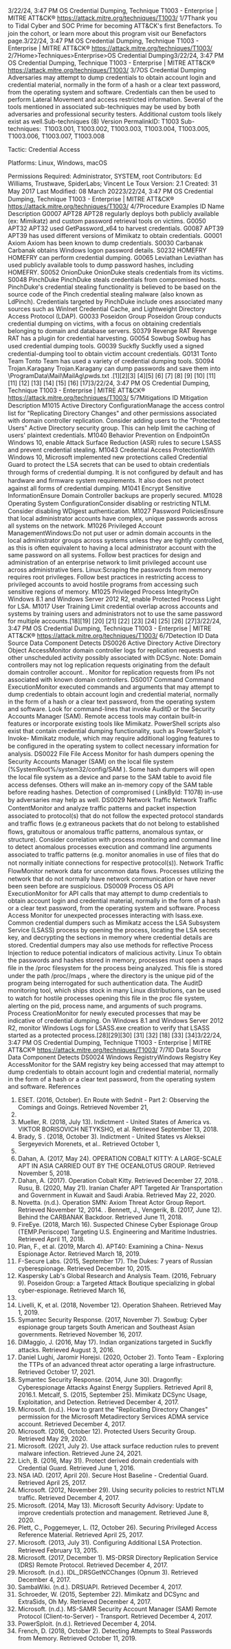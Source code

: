 3/22/24, 3:47 PM OS Credential Dumping, Technique T1003 - Enterprise | MITRE ATT&CK®
https://attack.mitre.org/techniques/T1003/ 1/7Thank you to Tidal Cyber and SOC Prime for becoming ATT&CK's ﬁrst Benefactors. To join the cohort, or learn more about this program visit our
Benefactors page.3/22/24, 3:47 PM OS Credential Dumping, Technique T1003 - Enterprise | MITRE ATT&CK®
https://attack.mitre.org/techniques/T1003/ 2/7Home>Techniques>Enterprise>OS Credential Dumping3/22/24, 3:47 PM OS Credential Dumping, Technique T1003 - Enterprise | MITRE ATT&CK®
https://attack.mitre.org/techniques/T1003/ 3/7OS Credential Dumping
Adversaries may attempt to dump credentials to obtain account login and credential material, normally in the form of a hash or a clear text
password, from the operating system and software. Credentials can then be used to perform Lateral Movement and access restricted
information.
Several of the tools mentioned in associated sub-techniques may be used by both adversaries and professional security testers. Additional
custom tools likely exist as well.Sub-techniques (8)
Version PermalinkID: T1003
Sub-techniques:  T1003.001, T1003.002, T1003.003, T1003.004, T1003.005, T1003.006, T1003.007, T1003.008

Tactic: Credential Access

Platforms: Linux, Windows, macOS

Permissions Required: Administrator, SYSTEM, root
Contributors: Ed Williams, Trustwave, SpiderLabs; Vincent Le Toux
Version: 2.1
Created: 31 May 2017
Last Modiﬁed: 08 March 20223/22/24, 3:47 PM OS Credential Dumping, Technique T1003 - Enterprise | MITRE ATT&CK®
https://attack.mitre.org/techniques/T1003/ 4/7Procedure Examples
ID Name Description
G0007 APT28 APT28 regularly deploys both publicly available (ex: Mimikatz) and custom password retrieval tools on
victims.
G0050 APT32 APT32 used GetPassword\_x64 to harvest credentials.
G0087 APT39 APT39 has used different versions of Mimikatz to obtain credentials.
G0001 Axiom Axiom has been known to dump credentials.
S0030 Carbanak Carbanak obtains Windows logon password details.
S0232 HOMEFRY HOMEFRY can perform credential dumping.
G0065 Leviathan Leviathan has used publicly available tools to dump password hashes, including HOMEFRY.
S0052 OnionDuke OnionDuke steals credentials from its victims.
S0048 PinchDuke PinchDuke steals credentials from compromised hosts. PinchDuke's credential stealing functionality is
believed to be based on the source code of the Pinch credential stealing malware (also known as
LdPinch). Credentials targeted by PinchDuke include ones associated many sources such as WinInet
Credential Cache, and Lightweight Directory Access Protocol (LDAP).
G0033 Poseidon Group Poseidon Group conducts credential dumping on victims, with a focus on obtaining credentials belonging
to domain and database servers.
S0379 Revenge RAT Revenge RAT has a plugin for credential harvesting.
G0054 Sowbug Sowbug has used credential dumping tools.
G0039 Suckﬂy Suckﬂy used a signed credential-dumping tool to obtain victim account credentials.
G0131 Tonto Team Tonto Team has used a variety of credential dumping tools.
S0094 Trojan.Karagany Trojan.Karagany can dump passwords and save them into \ProgramData\Mail\MailAg\pwds.txt .[1][2][3]
[4][5]
[6]
[7]
[8]
[9]
[10]
[11]
[11]
[12]
[13]
[14]
[15]
[16]
[17]3/22/24, 3:47 PM OS Credential Dumping, Technique T1003 - Enterprise | MITRE ATT&CK®
https://attack.mitre.org/techniques/T1003/ 5/7Mitigations
ID Mitigation Description
M1015 Active Directory
ConﬁgurationManage the access control list for "Replicating Directory Changes" and other permissions associated
with domain controller replication. Consider adding users to the "Protected Users" Active Directory
security group. This can help limit the caching of users' plaintext credentials.
M1040 Behavior
Prevention on
EndpointOn Windows 10, enable Attack Surface Reduction (ASR) rules to secure LSASS and prevent credential
stealing. 
M1043 Credential Access
ProtectionWith Windows 10, Microsoft implemented new protections called Credential Guard to protect the LSA
secrets that can be used to obtain credentials through forms of credential dumping. It is not conﬁgured
by default and has hardware and ﬁrmware system requirements. It also does not protect against all
forms of credential dumping. 
M1041 Encrypt Sensitive
InformationEnsure Domain Controller backups are properly secured.
M1028 Operating System
ConﬁgurationConsider disabling or restricting NTLM. Consider disabling WDigest authentication.
M1027 Password
PoliciesEnsure that local administrator accounts have complex, unique passwords across all systems on the
network.
M1026 Privileged
Account
ManagementWindows:Do not put user or admin domain accounts in the local administrator groups across systems
unless they are tightly controlled, as this is often equivalent to having a local administrator account with
the same password on all systems. Follow best practices for design and administration of an enterprise
network to limit privileged account use across administrative tiers.
Linux:Scraping the passwords from memory requires root privileges. Follow best practices in restricting
access to privileged accounts to avoid hostile programs from accessing such sensitive regions of
memory.
M1025 Privileged
Process IntegrityOn Windows 8.1 and Windows Server 2012 R2, enable Protected Process Light for LSA.
M1017 User Training Limit credential overlap across accounts and systems by training users and administrators not to use
the same password for multiple accounts.[18][19]
[20]
[21]
[22]
[23]
[24] [25]
[26]
[27]3/22/24, 3:47 PM OS Credential Dumping, Technique T1003 - Enterprise | MITRE ATT&CK®
https://attack.mitre.org/techniques/T1003/ 6/7Detection
ID Data Source Data Component Detects
DS0026 Active Directory Active Directory
Object AccessMonitor domain controller logs for replication requests and other unscheduled activity
possibly associated with DCSync. Note: Domain controllers may not log
replication requests originating from the default domain controller account. .
Monitor for replication requests from IPs not associated with known domain
controllers. 
DS0017 Command Command
ExecutionMonitor executed commands and arguments that may attempt to dump credentials to
obtain account login and credential material, normally in the form of a hash or a clear
text password, from the operating system and software. Look for command-lines that
invoke AuditD or the Security Accounts Manager (SAM). Remote access tools may
contain built-in features or incorporate existing tools like Mimikatz. PowerShell scripts
also exist that contain credential dumping functionality, such as PowerSploit's Invoke-
Mimikatz module, which may require additional logging features to be conﬁgured
in the operating system to collect necessary information for analysis.
DS0022 File File Access Monitor for hash dumpers opening the Security Accounts Manager (SAM) on the local
ﬁle system (%SystemRoot%/system32/config/SAM ). Some hash dumpers will open
the local ﬁle system as a device and parse to the SAM table to avoid ﬁle access
defenses. Others will make an in-memory copy of the SAM table before reading
hashes. Detection of compromised ( LinkById: T1078) in-use by adversaries may help
as well.
DS0029 Network Traﬃc Network Traﬃc
ContentMonitor and analyze traﬃc patterns and packet inspection associated to protocol(s)
that do not follow the expected protocol standards and traﬃc ﬂows (e.g extraneous
packets that do not belong to established ﬂows, gratuitous or anomalous traﬃc
patterns, anomalous syntax, or structure). Consider correlation with process
monitoring and command line to detect anomalous processes execution and
command line arguments associated to traﬃc patterns (e.g. monitor anomalies in use
of ﬁles that do not normally initiate connections for respective protocol(s)).
Network Traﬃc
FlowMonitor network data for uncommon data ﬂows. Processes utilizing the network that
do not normally have network communication or have never been seen before are
suspicious.
DS0009 Process OS API
ExecutionMonitor for API calls that may attempt to dump credentials to obtain account login
and credential material, normally in the form of a hash or a clear text password, from
the operating system and software.
Process Access Monitor for unexpected processes interacting with lsass.exe. Common credential
dumpers such as Mimikatz access the LSA Subsystem Service (LSASS) process by
opening the process, locating the LSA secrets key, and decrypting the sections in
memory where credential details are stored. Credential dumpers may also use
methods for reﬂective Process Injection to reduce potential indicators of malicious
activity.
Linux
To obtain the passwords and hashes stored in memory, processes must open a maps
ﬁle in the /proc ﬁlesystem for the process being analyzed. This ﬁle is stored under the
path /proc//maps , where the  directory is the unique pid of the program
being interrogated for such authentication data. The AuditD monitoring tool, which
ships stock in many Linux distributions, can be used to watch for hostile processes
opening this ﬁle in the proc ﬁle system, alerting on the pid, process name, and
arguments of such programs.
Process
CreationMonitor for newly executed processes that may be indicative of credential dumping.
On Windows 8.1 and Windows Server 2012 R2, monitor Windows Logs for LSASS.exe
creation to verify that LSASS started as a protected process.[28][29][30]
[31]
[32]
[18]
[33]
[34]3/22/24, 3:47 PM OS Credential Dumping, Technique T1003 - Enterprise | MITRE ATT&CK®
https://attack.mitre.org/techniques/T1003/ 7/7ID Data Source Data Component Detects
DS0024 Windows RegistryWindows
Registry Key
AccessMonitor for the SAM registry key being accessed that may attempt to dump
credentials to obtain account login and credential material, normally in the form of a
hash or a clear text password, from the operating system and software.
References
1. ESET. (2016, October). En Route with Sednit - Part 2:
Observing the Comings and Goings. Retrieved November 21,
2016.
2. Mueller, R. (2018, July 13). Indictment - United States of
America vs. VIKTOR BORISOVICH NETYKSHO, et al. Retrieved
September 13, 2018.
3. Brady, S . (2018, October 3). Indictment - United States vs
Aleksei Sergeyevich Morenets, et al.. Retrieved October 1,
2020.
4. Dahan, A. (2017, May 24). OPERATION COBALT KITTY: A
LARGE-SCALE APT IN ASIA CARRIED OUT BY THE
OCEANLOTUS GROUP. Retrieved November 5, 2018.
5. Dahan, A. (2017). Operation Cobalt Kitty. Retrieved December
27, 2018.
. Rusu, B. (2020, May 21). Iranian Chafer APT Targeted Air
Transportation and Government in Kuwait and Saudi Arabia.
Retrieved May 22, 2020.
7. Novetta. (n.d.). Operation SMN: Axiom Threat Actor Group
Report. Retrieved November 12, 2014.
. Bennett, J., Vengerik, B. (2017, June 12). Behind the
CARBANAK Backdoor. Retrieved June 11, 2018.
9. FireEye. (2018, March 16). Suspected Chinese Cyber
Espionage Group (TEMP.Periscope) Targeting U.S. Engineering
and Maritime Industries. Retrieved April 11, 2018.
10. Plan, F., et al. (2019, March 4). APT40: Examining a China-
Nexus Espionage Actor. Retrieved March 18, 2019.
11. F-Secure Labs. (2015, September 17). The Dukes: 7 years of
Russian cyberespionage. Retrieved December 10, 2015.
12. Kaspersky Lab's Global Research and Analysis Team. (2016,
February 9). Poseidon Group: a Targeted Attack Boutique
specializing in global cyber-espionage. Retrieved March 16,
2016.
13. Livelli, K, et al. (2018, November 12). Operation Shaheen.
Retrieved May 1, 2019.
14. Symantec Security Response. (2017, November 7). Sowbug:
Cyber espionage group targets South American and Southeast
Asian governments. Retrieved November 16, 2017.
15. DiMaggio, J. (2016, May 17). Indian organizations targeted in
Suckﬂy attacks. Retrieved August 3, 2016.
1. Daniel Lughi, Jaromir Horejsi. (2020, October 2). Tonto Team -
Exploring the TTPs of an advanced threat actor operating a
large infrastructure. Retrieved October 17, 2021.
17. Symantec Security Response. (2014, June 30). Dragonﬂy:
Cyberespionage Attacks Against Energy Suppliers. Retrieved
April 8, 2016.1. Metcalf, S. (2015, September 25). Mimikatz DCSync Usage,
Exploitation, and Detection. Retrieved December 4, 2017.
19. Microsoft. (n.d.). How to grant the "Replicating Directory
Changes" permission for the Microsoft Metadirectory Services
ADMA service account. Retrieved December 4, 2017.
20. Microsoft. (2016, October 12). Protected Users Security Group.
Retrieved May 29, 2020.
21. Microsoft. (2021, July 2). Use attack surface reduction rules to
prevent malware infection. Retrieved June 24, 2021.
22. Lich, B. (2016, May 31). Protect derived domain credentials
with Credential Guard. Retrieved June 1, 2016.
23. NSA IAD. (2017, April 20). Secure Host Baseline - Credential
Guard. Retrieved April 25, 2017.
24. Microsoft. (2012, November 29). Using security policies to
restrict NTLM traﬃc. Retrieved December 4, 2017.
25. Microsoft. (2014, May 13). Microsoft Security Advisory:
Update to improve credentials protection and management.
Retrieved June 8, 2020.
2. Plett, C., Poggemeyer, L. (12, October 26). Securing Privileged
Access Reference Material. Retrieved April 25, 2017.
27. Microsoft. (2013, July 31). Conﬁguring Additional LSA
Protection. Retrieved February 13, 2015.
2. Microsoft. (2017, December 1). MS-DRSR Directory
Replication Service (DRS) Remote Protocol. Retrieved
December 4, 2017.
29. Microsoft. (n.d.). IDL\_DRSGetNCChanges (Opnum 3).
Retrieved December 4, 2017.
30. SambaWiki. (n.d.). DRSUAPI. Retrieved December 4, 2017.
31. Schroeder, W. (2015, September 22). Mimikatz and DCSync
and ExtraSids, Oh My. Retrieved December 4, 2017.
32. Microsoft. (n.d.). MS-SAMR Security Account Manager (SAM)
Remote Protocol (Client-to-Server) - Transport. Retrieved
December 4, 2017.
33. PowerSploit. (n.d.). Retrieved December 4, 2014.
34. French, D. (2018, October 2). Detecting Attempts to Steal
Passwords from Memory. Retrieved October 11, 2019.